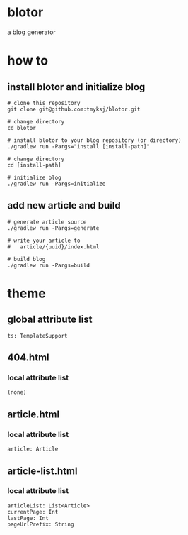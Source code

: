 # blotor
a blog generator

# how to
## install blotor and initialize blog
```
# clone this repository
git clone git@github.com:tmyksj/blotor.git

# change directory
cd blotor

# install blotor to your blog repository (or directory)
./gradlew run -Pargs="install [install-path]"

# change directory
cd [install-path]

# initialize blog
./gradlew run -Pargs=initialize
```

## add new article and build
```
# generate article source
./gradlew run -Pargs=generate

# write your article to
#   article/{uuid}/index.html

# build blog
./gradlew run -Pargs=build
```

# theme
## global attribute list
```
ts: TemplateSupport
```

## 404.html
### local attribute list
```
(none)
```

## article.html
### local attribute list
```
article: Article
```

## article-list.html
### local attribute list
```
articleList: List<Article>
currentPage: Int
lastPage: Int
pageUrlPrefix: String
```
